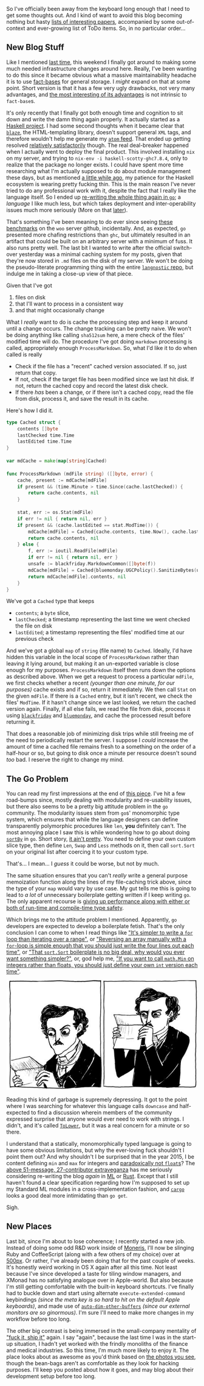So I've officially been away from the keyboard long enough that I need to get some thoughts out. And I kind of want to avoid this blog becoming nothing but hasty [lists of interesting papers](https://github.com/CompSciCabal/SMRTYPRTY/wiki/What%27s-next%3F), accompanied by some out-of-context and ever-growing list of ToDo items. So, in no particular order...

## <a name="new-blog-stuff"></a>New Blog Stuff

Like I mentioned [last time](/posts/blog-changes), this weekend I finally got around to making some much needed infrastructure changes around here. Really, I've been wanting to do this since it became obvious what a massive maintainability headache it is to use [fact-bases](https://github.com/Inaimathi/fact-base) for general storage. I *might* expand on that at some point. Short version is that it has a few very ugly drawbacks, not very many advantages, and [the most interesting of its advantages](https://github.com/Inaimathi/clj-history) is not intrinsic to `fact-base`s.

It's only recently that I finally got both enough time and cognition to sit down and write the damn thing again properly. It actually started as a [Haskell project](https://github.com/Inaimathi/langnostic/tree/haskell). I had some second thoughts when it became clear that [`blaze`](https://hackage.haskell.org/package/blaze-html), the HTML-templating library, doesn't support general `XML` tags, and therefore wouldn't help me generate my [`atom` feed](/feed/atom). That ended up getting resolved [relatively satisfactorily](https://github.com/Inaimathi/langnostic/blob/haskell/Markup.hs) though. The real deal-breaker happened when I actually went to deploy the final product. This involved installing `nix` on my server, and trying to `nix-env -i haskell-scotty-ghc7.8.4`, only to realize that the package no longer exists. I could have spent more time researching what I'm actually supposed to do about module management these days, but as mentioned [a little while ago](/posts/i-liiiiive), my patience for the Haskell ecosystem is wearing pretty fucking thin. This is the main reason I've never tried to do any professional work with it, despite the fact that I really like the language itself. So I ended up [re-writing the whole thing again in `go`](https://github.com/Inaimathi/langnostic/tree/golang); a *language* I like much less, but which takes deployment and inter-operability issues much more seriously (More on that [later](#the-go-problem)).

That's something I've been meaning to do ever since seeing [these benchmarks](https://github.com/fukamachi/woo#benchmarks) on the `woo` server github, incidentally. And, as expected, `go` presented more chafing restrictions than `ghc`, but ultimately resulted in an artifact that could be built on an arbitrary server with a minimum of fuss. It also runs pretty well. The last bit I wanted to write after the official switch-over yesterday was a minimal caching system for my posts, given that they're now stored in `.md` files on the disk of my server. We won't be doing the pseudo-literate programming thing with the entire [`langnostic` repo](https://github.com/Inaimathi/langnostic), but indulge me in taking a close-up view of that piece.

Given that I've got

1. files on disk
2. that I'll want to process in a consistent way
3. and that might occasionally change

What I *really* want to do is cache the processing step and keep it around until a change occurs. The change tracking can be pretty naive. We won't be doing anything like calling `sha512sum` here, a mere check of the files' modified time will do. The procedure I've got doing `markdown` processing is called, appropriately enough `ProcessMarkdown`. So, what I'd like it to do when called is really

- Check if the file has a "recent" cached version associated. If so, just return that copy.
- If not, check if the target file has been modified since we last hit disk. If not, return the cached copy and record the latest disk check.
- If there *has* been a change, or if there isn't a cached copy, read the file from disk, process it, and save the result in its cache.

Here's how I did it.

```go
type Cached struct {
	contents []byte
	lastChecked time.Time
	lastEdited time.Time	
}

var mdCache = make(map[string]Cached)

func ProcessMarkdown (mdFile string) ([]byte, error) {
	cache, present := mdCache[mdFile]
	if present && (time.Minute > time.Since(cache.lastChecked)) {
		return cache.contents, nil
	} 
	
	stat, err := os.Stat(mdFile)
	if err != nil { return nil, err }
	if present && (cache.lastEdited == stat.ModTime()) {
		mdCache[mdFile] = Cached{cache.contents, time.Now(), cache.lastEdited}
		return cache.contents, nil
	} else {
		f, err := ioutil.ReadFile(mdFile)
		if err != nil { return nil, err }
		unsafe := blackfriday.MarkdownCommon([]byte(f))
		mdCache[mdFile] = Cached{bluemonday.UGCPolicy().SanitizeBytes(unsafe), time.Now(), stat.ModTime()}
		return mdCache[mdFile].contents, nil
	}
}
```

We've got a `Cached` type that keeps


- `contents`; a `byte` slice, 
- `lastChecked`; a timestamp representing the last time we went checked the file on disk
- `lastEdited`; a timestamp representing the files' modified time at our previous check

And we've got a global `map` of `string` (file name) to `Cached`. Ideally, I'd have hidden this variable in the local scope of `ProcessMarkdown` rather than leaving it lying around, but making it an un-exported variable is close enough for my purposes. `ProcessMarkdown` itself then runs down the options as described above. When we get a request to process a particular `mdFile`, we first checks whether a recent *(younger than one minute, for our purposes)* cache exists and if so, return it immediately. We then call `Stat` on the given `mdFile`. If there is a `Cached` entry, but it isn't recent, we check the files' `ModTime`. If it hasn't change since we last looked, we return the cached version again. Finally, if all else fails, we read the file from disk, process it using [`blackfriday`](https://github.com/russross/blackfriday) and [`bluemonday`](https://github.com/microcosm-cc/bluemonday), and cache the processed result before returning it.

That does a reasonable job of minimizing disk trips while still freeing me of the need to periodically restart the server. I suppose I *could* increase the amount of time a cached file remains fresh to a something on the order of a half-hour or so, but going to disk once a minute per resource doesn't sound *too* bad. I reserve the right to change my mind.

## <a name="the-go-problem"></a>The Go Problem 

You can read my first impressions at the end of [this piece](/posts/golang-wiki). I've hit a few road-bumps since, mostly dealing with modularity and re-usability issues, but there also seems to be a pretty big attitude problem in the `go` community. The modularity issues stem from `go`s' monomorphic type system, which ensures that while the language designers can define transparently polymorphic procedures like `len`, **you** definitely can't. The most annoying place I saw this is while wondering how to go about doing [`sortBy`](http://hackage.haskell.org/package/base-4.8.0.0/docs/Data-List.html#v:sortBy) in `go`. Short story, [it ain't pretty](https://gobyexample.com/sorting-by-functions). You need to define your own custom slice type, then define `Len`, `Swap` and `Less` methods on it, then call `sort.Sort` on your original list after coercing it to your custom type.

That's... I mean... I *guess* it could be worse, but not by much.

The same situation ensures that you can't *really* write a general purpose memoization function along the lines of my file-caching trick above, since the type of your `map` would vary by use case. My gut tells me this is going to lead to *a lot* of unnecessary boilerplate getting written if I keep writing `go`. The only apparent recourse is [giving up performance along with either or both of run-time and compile-time type safety](http://blog.burntsushi.net/type-parametric-functions-golang/).

Which brings me to the attitude problem I mentioned. Apparently, `go` developers are expected to develop a boilerplate fetish. That's the only conclusion I can come to when I read things like ["It's simpler to write a `for` loop than iterating over a range"](http://stackoverflow.com/questions/21950244/is-there-a-way-to-iterate-over-a-range-of-integers-in-golang), or ["Reversing an array manually with a `for`-loop is simple enough that you should just write the four lines out each time"](http://stackoverflow.com/a/19239850/190887), or ["That `sort.Sort` boilerplate is no big deal, why would you ever want something simpler?"](http://grokbase.com/t/gg/golang-nuts/132d2rt3hh/go-nuts-how-to-sort-an-array-of-struct-by-field), or, god help me, ["If you want to call `math.Min` on integers rather than floats, you should just define your own `int` version each time"](https://groups.google.com/forum/#!searchin/golang-nuts/min$20max/golang-nuts/dbyqx_LGUxM/tLFFSXSfOdQJ).

![What the fuck am I reading?](/static/img/what-the-fuck-am-i-reading.jpg)

Reading this kind of garbage is supremely depressing. It got to the point where I was searching for whatever this language calls `downcase` and half-expected to find a discussion wherein members of the community expressed surprise that anyone would ever need to work with strings. I didn't, and it's called [`ToLower`](http://golang.org/pkg/strings/#ToLower), but it was a real concern for a minute or so there. 

I understand that a statically, monomorphically typed language is going to have some obvious limitations, but why the ever-loving fuck shouldn't I point them out? And why shouldn't I be surprised that in the year 2015, I be content defining `min` and `max` for integers and [paradoxically not `float`s](http://golang.org/pkg/math/#Max)? The [above 51-message, 27-contributor extraveganza](https://groups.google.com/forum/#!searchin/golang-nuts/min$20max/golang-nuts/dbyqx_LGUxM/tLFFSXSfOdQJ) has me seriously considering re-writing the blog *again* in [ML](http://sml-family.org/) or [Rust](http://www.rust-lang.org/). Except that I still haven't found a clear specification regarding how I'm supposed to set up my Standard ML modules in a cross-implementation fashion, and [`cargo`](http://doc.crates.io/guide.html) looks a good deal more intimidating than `go get`.

Sigh.

## <a name="new-places"></a>New Places

Last bit, since I'm about to lose coherence; I recently started a new job. Instead of doing some odd R&D work inside of [Moneris](http://www.moneris.com/), I'll now be slinging Ruby and CoffeeScript (along with a few others of my choice) over at [500px](https://500px.com). Or rather, I've already been doing that for the past couple of weeks. It's honestly weird working in OS X again after all this time. Not least because I've since developed a taste for tiling window managers, and XMonad has no satisfying analogue over in Apple-world. But also because I'm still getting comfortable with the built-in keyboard shortcuts. I've finally had to buckle down and start using alternate `execute-extended-command` keybindings *(since the meta key is so hard to hit on the default Apple keyboards)*, and made use of [`auto-dim-other-buffers`](https://github.com/mina86/auto-dim-other-buffers.el) *(since our external monitors are so ginormous)*. I'm sure I'll need to make more changes in my workflow before too long.

The other big contrast is being immersed in the small-company mentality of ["fuck it, ship it"](http://lifehacker.com/5934647/fuck-it-ship-it) again. I say "again", because the last time I was in the start-up situation, I hadn't yet worked with the frindly monoliths of the finance and medical industries. So this time, I'm much more likely to enjoy it. The place looks about as awesome as you'd think based on [the photos you see](http://www.blogto.com/tech/2015/04/inside_the_offices_of_photo_community_site_500px/), though the bean-bags aren't as comfortable as they look for hacking purposes. I'll keep you posted about how it goes, and may blog about their development setup before too long.
